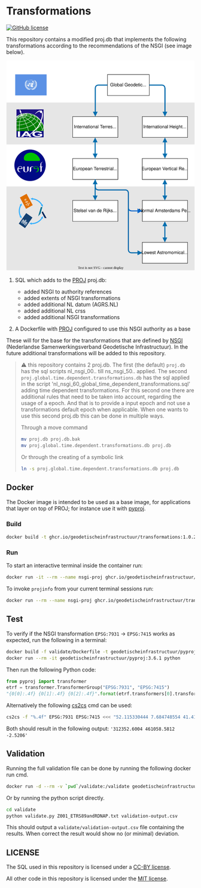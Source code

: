 # Transformations

[![GitHub
license](https://img.shields.io/github/license/GeodetischeInfrastructuur/Transformations)](https://github.com/GeodetischeInfrastructuur/Transformations/blob/master/LICENSE)

This repository contains a modified proj.db that implements the following
transformations according to the recommendations of the NSGI (see image below).

![transformations](supported-transformations-nsgi.drawio.svg)

1. SQL which adds to the [PROJ](https://proj.org/en/9.3/) proj.db:
   * added NSGI to authority references
   * added extents of NSGI transformations
   * added additional NL datum (AGRS.NL)
   * added additional NL crss
   * added additional NSGI transformations

2. A Dockerfile with [PROJ](https://proj.org/en/9.3/) configured to use this
   NSGI authority as a base

These will for the base for the transformations that are defined by
[NSGI](https://www.nsgi.nl/) (Nederlandse Samenwerkingsverband Geodetische
Infrastructuur). In the future additional transformations will be added to this
repository.

> :warning: this repository contains 2 proj.db. The first (the default)
> `proj.db` has the sql scripts nl_nsgi_00.. till ns_nsgi_50.. applied. The
> second `proj.global.time.dependent.transformations.db` has the sql applied in
> the script 'nl_nsgi_60_global_time_dependent_transformations.sql' adding time
> dependent transformations. For this second one there are additional rules that
> need to be taken into account, regarding the usage of a epoch. And that is to
> provide a input epoch and not use a transformations default epoch when
> applicable. When one wants to use this second proj.db this can be done in
> multiple ways.
>
> Through a move command
>
> ```bash
> mv proj.db proj.db.bak
> mv proj.global.time.dependent.transformations.db proj.db
> ```
>
> Or through the creating of a symbolic link
>
> ```bash
> ln -s proj.global.time.dependent.transformations.db proj.db
> ```

## Docker

The Docker image is intended to be used as a base image, for applications that
layer on top of PROJ; for instance use it with
[pyproj](https://pyproj4.github.io/pyproj/stable/index.html).

### Build

```bash
docker build -t ghcr.io/geodetischeinfrastructuur/transformations:1.0.2 .
```

### Run

To start an interactive terminal inside the container run:

```bash
docker run -it --rm --name nsgi-proj ghcr.io/geodetischeinfrastructuur/transformations:1.
```

To invoke `projinfo` from your current terminal sessions run:

```bash
docker run --rm --name nsgi-proj ghcr.io/geodetischeinfrastructuur/transformations:1.0.2 projinfo
```

## Test

To verify if the NSGI transformation `EPSG:7931` -> `EPSG:7415` works as
expected, run the following in a terminal:

```bash
docker build -f validate/Dockerfile -t geodetischeinfrastructuur/pyproj:3.6.1 .
docker run --rm -it geodetischeinfrastructuur/pyproj:3.6.1 python
```

Then run the following Python code:

```python
from pyproj import transformer
etrf = transformer.TransformerGroup("EPSG:7931", "EPSG:7415")
"{0[0]:.4f} {0[1]:.4f} {0[2]:.4f}".format(etrf.transformers[0].transform(52.115330444, 7.684748554, 41.4160))
```

Alternatively the following [cs2cs](https://proj.org/en/9.3/apps/cs2cs.html) cmd
can be used:

```bash
cs2cs -f "%.4f" EPSG:7931 EPSG:7415 <<< "52.115330444 7.684748554 41.4160"
```

Both should result in the following output: `'312352.6004 461058.5812 -2.5206'`

## Validation

Running the full validation file can be done by running the following docker run
cmd.

```bash
docker run -d --rm -v `pwd`/validate:/validate geodetischeinfrastructuur/pyproj:3.6.1 python ./validate/validate.py ./validate/Z001_ETRS89andRDNAP.txt ./validate/validation-output.csv
```

Or by running the python script directly.

```bash
cd validate
python validate.py Z001_ETRS89andRDNAP.txt validation-output.csv
```

This should output a `validate/validation-output.csv` file containing the
results. When correct the result would show no (or minimal) deviation.

## LICENSE

The SQL used in this repository is licensed under a [CC-BY license](./LICENSE).

All other code in this repository is licensed under the [MIT
license](./LICENSE-CODE).
